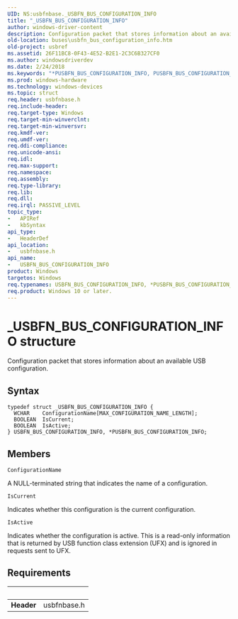 ```yaml
---
UID: NS:usbfnbase._USBFN_BUS_CONFIGURATION_INFO
title: "_USBFN_BUS_CONFIGURATION_INFO"
author: windows-driver-content
description: Configuration packet that stores information about an available USB configuration.
old-location: buses\usbfn_bus_configuration_info.htm
old-project: usbref
ms.assetid: 26F11BC8-0F43-4E52-B2E1-2C3C6B327CF0
ms.author: windowsdriverdev
ms.date: 2/24/2018
ms.keywords: "*PUSBFN_BUS_CONFIGURATION_INFO, PUSBFN_BUS_CONFIGURATION_INFO, PUSBFN_BUS_CONFIGURATION_INFO structure pointer [Buses], USBFN_BUS_CONFIGURATION_INFO, USBFN_BUS_CONFIGURATION_INFO structure [Buses], _USBFN_BUS_CONFIGURATION_INFO, buses.usbfn_bus_configuration_info, usbfnbase/PUSBFN_BUS_CONFIGURATION_INFO, usbfnbase/USBFN_BUS_CONFIGURATION_INFO"
ms.prod: windows-hardware
ms.technology: windows-devices
ms.topic: struct
req.header: usbfnbase.h
req.include-header: 
req.target-type: Windows
req.target-min-winverclnt: 
req.target-min-winversvr: 
req.kmdf-ver: 
req.umdf-ver: 
req.ddi-compliance: 
req.unicode-ansi: 
req.idl: 
req.max-support: 
req.namespace: 
req.assembly: 
req.type-library: 
req.lib: 
req.dll: 
req.irql: PASSIVE_LEVEL
topic_type:
-	APIRef
-	kbSyntax
api_type:
-	HeaderDef
api_location:
-	usbfnbase.h
api_name:
-	USBFN_BUS_CONFIGURATION_INFO
product: Windows
targetos: Windows
req.typenames: USBFN_BUS_CONFIGURATION_INFO, *PUSBFN_BUS_CONFIGURATION_INFO
req.product: Windows 10 or later.
---
```


# _USBFN_BUS_CONFIGURATION_INFO structure
Configuration packet that stores information about 
an available USB configuration.

## Syntax
````
typedef struct _USBFN_BUS_CONFIGURATION_INFO {
  WCHAR    ConfigurationName[MAX_CONFIGURATION_NAME_LENGTH];
  BOOLEAN  IsCurrent;
  BOOLEAN  IsActive;
} USBFN_BUS_CONFIGURATION_INFO, *PUSBFN_BUS_CONFIGURATION_INFO;
````

## Members


`ConfigurationName`

A NULL-terminated string that indicates the name of a configuration.

`IsCurrent`

Indicates whether this configuration is the 
    current configuration.

`IsActive`

Indicates whether the configuration is active. This is a read-only information that is returned by USB function class extension (UFX) and is ignored in requests sent to UFX.


## Requirements
| &nbsp; | &nbsp; |
| ---- |:---- |
| **Header** | usbfnbase.h |